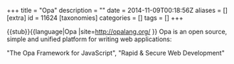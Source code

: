 +++
title = "Opa"
description = ""
date = 2014-11-09T00:18:56Z
aliases = []
[extra]
id = 11624
[taxonomies]
categories = []
tags = []
+++

{{stub}}{{language|Opa
|site=http://opalang.org/
}}
Opa is an open source, simple and unified platform
for writing web applications:

"The Opa Framework for JavaScript", "Rapid & Secure Web Development"
